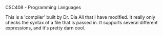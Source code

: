 CSC408 - Programming Languages

This is a 'compiler' built by Dr. Dia Ali that I have modified.
It really only checks the syntax of a file that is passed in. It
supports several different expressions, and it's pretty darn cool.

